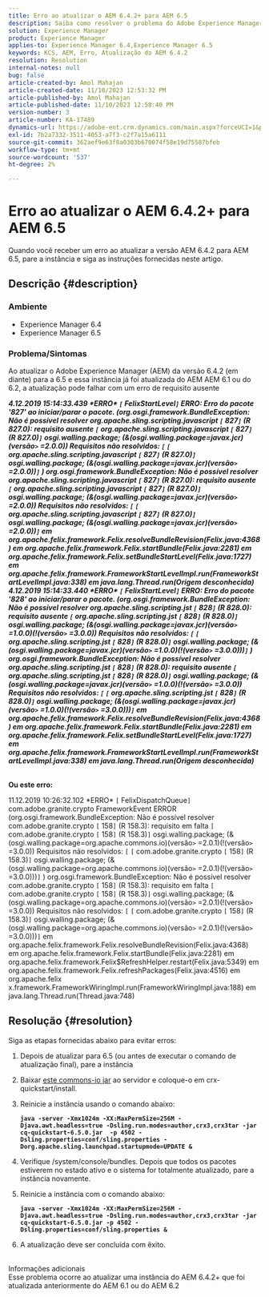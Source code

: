 ```yaml
---
title: Erro ao atualizar o AEM 6.4.2+ para AEM 6.5
description: Saiba como resolver o problema do Adobe Experience Manager em que ocorre um erro ao atualizar o AEM versão 6.4.2 para 6.5.
solution: Experience Manager
product: Experience Manager
applies-to: Experience Manager 6.4,Experience Manager 6.5
keywords: KCS, AEM, Erro, Atualização do AEM 6.4.2
resolution: Resolution
internal-notes: null
bug: false
article-created-by: Amol Mahajan
article-created-date: 11/10/2023 12:53:32 PM
article-published-by: Amol Mahajan
article-published-date: 11/10/2023 12:58:40 PM
version-number: 3
article-number: KA-17489
dynamics-url: https://adobe-ent.crm.dynamics.com/main.aspx?forceUCI=1&pagetype=entityrecord&etn=knowledgearticle&id=b6cbe324-c87f-ee11-8179-6045bd006b25
exl-id: 7b2a7332-3511-4053-a7f3-c2f7a15a6111
source-git-commit: 362aef9e63f8a0303b670074f58e19d75587bfeb
workflow-type: tm+mt
source-wordcount: '537'
ht-degree: 2%

---
```


# Erro ao atualizar o AEM 6.4.2+ para AEM 6.5


Quando você receber um erro ao atualizar a versão AEM 6.4.2 para AEM 6.5, pare a instância e siga as instruções fornecidas neste artigo.

## Descrição {#description}


### <b>Ambiente</b>

- Experience Manager 6.4
- Experience Manager 6.5


### <b>Problema/Sintomas</b>

Ao atualizar o Adobe Experience Manager (AEM) da versão 6.4.2 (em diante) para a 6.5 e essa instância já foi atualizada do AEM AEM 6.1 ou do 6.2, a atualização pode falhar com um erro de requisito ausente

<b>*4.12.2019 15:14:33.439 \*ERRO\* `[` FelixStartLevel`]`  ERRO: Erro do pacote &#39;827&#39; ao iniciar/parar o pacote. (org.osgi.framework.BundleException: Não é possível resolver org.apache.sling.scripting.javascript `[` 827`]` (R 827.0): requisito ausente `[` org.apache.sling.scripting.javascript `[` 827`]` (R 827.0)`]`  osgi.walling.package; (&amp;(osgi.walling.package=javax.jcr)(versão`>` =2.0.0)) Requisitos não resolvidos: `[` `[` org.apache.sling.scripting.javascript `[` 827`]` (R 827.0)`]`  osgi.walling.package; (&amp;(osgi.walling.package=javax.jcr)(versão`>` =2.0.0))`]` )*
*org.osgi.framework.BundleException: Não é possível resolver org.apache.sling.scripting.javascript `[` 827`]` (R 827.0): requisito ausente `[` org.apache.sling.scripting.javascript `[` 827`]` (R 827.0)`]`  osgi.walling.package; (&amp;(osgi.walling.package=javax.jcr)(versão`>` =2.0.0)) Requisitos não resolvidos: `[` `[` org.apache.sling.scripting.javascript `[` 827`]` (R 827.0)`]`  osgi.walling.package; (&amp;(osgi.walling.package=javax.jcr)(versão`>` =2.0.0))`]`*
*em org.apache.felix.framework.Felix.resolveBundleRevision(Felix.java:4368)*
*em org.apache.felix.framework.Felix.startBundle(Felix.java:2281)*
*em org.apache.felix.framework.Felix.setBundleStartLevel(Felix.java:1727)*
*em org.apache.felix.framework.FrameworkStartLevelImpl.run(FrameworkStartLevelImpl.java:338)*
*em java.lang.Thread.run(Origem desconhecida)*
*4.12.2019 15:14:33.440 \*ERRO\* `[` FelixStartLevel`]`  ERRO: Erro do pacote &#39;828&#39; ao iniciar/parar o pacote. (org.osgi.framework.BundleException: Não é possível resolver org.apache.sling.scripting.jst `[` 828`]` (R 828.0): requisito ausente `[` org.apache.sling.scripting.jst `[` 828`]` (R 828.0)`]`  osgi.walling.package; (&amp;(osgi.walling.package=javax.jcr)(versão`>` =1.0.0)(!(versão`>` =3.0.0)) Requisitos não resolvidos: `[` `[` org.apache.sling.scripting.jst `[` 828`]` (R 828.0)`]`  osgi.walling.package; (&amp;(osgi.walling.package=javax.jcr)(versão`>` =1.0.0)(!(versão`>` =3.0.0)))`]` )*
*org.osgi.framework.BundleException: Não é possível resolver org.apache.sling.scripting.jst `[` 828`]` (R 828.0): requisito ausente `[` org.apache.sling.scripting.jst `[` 828`]` (R 828.0)`]`  osgi.walling.package; (&amp;(osgi.walling.package=javax.jcr)(versão`>` =1.0.0)(!(versão`>` =3.0.0)) Requisitos não resolvidos: `[` `[` org.apache.sling.scripting.jst `[` 828`]` (R 828.0)`]`  osgi.walling.package; (&amp;(osgi.walling.package=javax.jcr)(versão`>` =1.0.0)(!(versão`>` =3.0.0)))`]`*
*em org.apache.felix.framework.Felix.resolveBundleRevision(Felix.java:4368)*
*em org.apache.felix.framework.Felix.startBundle(Felix.java:2281)*
*em org.apache.felix.framework.Felix.setBundleStartLevel(Felix.java:1727)*
*em org.apache.felix.framework.FrameworkStartLevelImpl.run(FrameworkStartLevelImpl.java:338)*
*em java.lang.Thread.run(Origem desconhecida)*

<br>Ou este erro:</b>

11.12.2019 10:26:32.102 \*ERRO\* `[` FelixDispatchQueue`]`  com.adobe.granite.crypto FrameworkEvent ERROR (org.osgi.framework.BundleException: Não é possível resolver com.adobe.granite.crypto `[` 158`]` (R 158.3): requisito em falta `[` com.adobe.granite.crypto `[` 158`]` (R 158.3)`]`  osgi.walling.package; (&amp;(osgi.walling.package=org.apache.commons.io)(versão`>` =2.0.1)(!(versão`>` =3.0.0)) Requisitos não resolvidos: `[` `[` com.adobe.granite.crypto `[` 158`]` (R 158.3)`]`  osgi.walling.package; (&amp;(osgi.walling.package=org.apache.commons.io)(versão`>` =2.0.1)(!(versão`>` =3.0.0)))`]` ) org.osgi.framework.BundleException: Não é possível resolver com.adobe.granite.crypto `[` 158`]` (R 158.3): requisito em falta `[` com.adobe.granite.crypto `[` 158`]` (R 158.3)`]`  osgi.walling.package; (&amp;(osgi.walling.package=org.apache.commons.io)(versão`>` =2.0.1)(!(versão`>` =3.0.0)) Requisitos não resolvidos: `[` `[` com.adobe.granite.crypto `[` 158`]` (R 158.3)`]`  osgi.walling.package; (&amp;(osgi.walling.package=org.apache.commons.io)(versão`>` =2.0.1)(!(versão`>` =3.0.0)))`]`
em org.apache.felix.framework.Felix.resolveBundleRevision(Felix.java:4368) em org.apache.felix.framework.Felix.startBundle(Felix.java:2281) em org.apache.felix.framework.Felix$RefreshHelper.restart(Felix.java:5349) em org.apache.felix.framework.Felix.refreshPackages(Felix.java:4516) em org.apache.felix x.framework.FrameworkWiringImpl.run(FrameworkWiringImpl.java:188) em java.lang.Thread.run(Thread.java:748)


## Resolução {#resolution}

Siga as etapas fornecidas abaixo para evitar erros:
1. Depois de atualizar para 6.5 (ou antes de executar o comando de atualização final), pare a instância
2. Baixar [este commons-io jar](https://repo1.maven.org/maven2/commons-io/commons-io/2.6/commons-io-2.6.jar) ao servidor e coloque-o em crx-quickstart/install.
3. Reinicie a instância usando o comando abaixo:

   <b>`java -server -Xmx1024m -XX:MaxPermSize=256M -Djava.awt.headless=true -Dsling.run.modes=author,crx3,crx3tar -jar cq-quickstart-6.5.0.jar  -p 4502 -Dsling.properties=conf/sling.properties -Dorg.apache.sling.launchpad.startupmode=UPDATE &`</b>
4. Verifique /system/console/bundles. Depois que todos os pacotes estiverem no estado ativo e o sistema for totalmente atualizado, pare a instância novamente.
5. Reinicie a instância com o comando abaixo:

   <b>`java -server -Xmx1024m -XX:MaxPermSize=256M -Djava.awt.headless=true -Dsling.run.modes=author,crx3,crx3tar -jar cq-quickstart-6.5.0.jar -p 4502 -Dsling.properties=conf/sling.properties &`</b>
6. A atualização deve ser concluída com êxito.

<br>Informações adicionais<br>
Esse problema ocorre ao atualizar uma instância do AEM 6.4.2+ que foi atualizada anteriormente do AEM 6.1 ou do AEM 6.2
